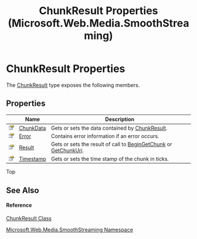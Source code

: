 ﻿---
title: ChunkResult Properties (Microsoft.Web.Media.SmoothStreaming)
TOCTitle: ChunkResult Properties
ms:assetid: Properties.T:Microsoft.Web.Media.SmoothStreaming.ChunkResult
ms:mtpsurl: https://msdn.microsoft.com/en-us/library/microsoft.web.media.smoothstreaming.chunkresult_properties(v=VS.90)
ms:contentKeyID: 31469258
ms.date: 05/02/2012
mtps_version: v=VS.90
---

# ChunkResult Properties

The [ChunkResult](chunkresult-class-microsoft-web-media-smoothstreaming_1.md) type exposes the following members.

## Properties

<table>
<thead>
<tr class="header">
<th> </th>
<th>Name</th>
<th>Description</th>
</tr>
</thead>
<tbody>
<tr class="odd">
<td><img src="images/Dd565996.pubproperty(en-us,VS.90).gif" title="Public property" alt="Public property" /></td>
<td><a href="chunkresult-chunkdata-property-microsoft-web-media-smoothstreaming_1.md">ChunkData</a></td>
<td>Gets or sets the data contained by <a href="chunkresult-class-microsoft-web-media-smoothstreaming_1.md">ChunkResult</a>.</td>
</tr>
<tr class="even">
<td><img src="images/Dd565996.pubproperty(en-us,VS.90).gif" title="Public property" alt="Public property" /></td>
<td><a href="chunkresult-error-property-microsoft-web-media-smoothstreaming_1.md">Error</a></td>
<td>Contains error information if an error occurs.</td>
</tr>
<tr class="odd">
<td><img src="images/Dd565996.pubproperty(en-us,VS.90).gif" title="Public property" alt="Public property" /></td>
<td><a href="chunkresult-result-property-microsoft-web-media-smoothstreaming_1.md">Result</a></td>
<td>Gets or sets the result of call to <a href="trackinfo-begingetchunk-method-microsoft-web-media-smoothstreaming_1.md">BeginGetChunk</a> or <a href="trackinfo-getchunkuri-method-microsoft-web-media-smoothstreaming_1.md">GetChunkUri</a>.</td>
</tr>
<tr class="even">
<td><img src="images/Dd565996.pubproperty(en-us,VS.90).gif" title="Public property" alt="Public property" /></td>
<td><a href="chunkresult-timestamp-property-microsoft-web-media-smoothstreaming_1.md">Timestamp</a></td>
<td>Gets or sets the time stamp of the chunk in ticks.</td>
</tr>
</tbody>
</table>


Top

## See Also

#### Reference

[ChunkResult Class](chunkresult-class-microsoft-web-media-smoothstreaming_1.md)

[Microsoft.Web.Media.SmoothStreaming Namespace](microsoft-web-media-smoothstreaming-namespace_1.md)

